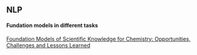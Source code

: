 

## NLP

#### Fundation models in different tasks

[Foundation Models of Scientific Knowledge for Chemistry: Opportunities, Challenges and Lessons Learned](https://paperswithcode.com/paper/foundation-models-of-scientific-knowledge-for)
